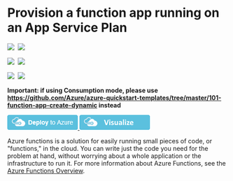 # Provision a function app running on an App Service Plan

<IMG SRC="https://azurequickstartsservice.blob.core.windows.net/badges/101-function-app-create-dedicated/PublicLastTestDate.svg" />&nbsp;
<IMG SRC="https://azurequickstartsservice.blob.core.windows.net/badges/101-function-app-create-dedicated/PublicDeployment.svg" />&nbsp;

<IMG SRC="https://azurequickstartsservice.blob.core.windows.net/badges/101-function-app-create-dedicated/FairfaxLastTestDate.svg" />&nbsp;
<IMG SRC="https://azurequickstartsservice.blob.core.windows.net/badges/101-function-app-create-dedicated/FairfaxDeployment.svg" />&nbsp;

<IMG SRC="https://azurequickstartsservice.blob.core.windows.net/badges/101-function-app-create-dedicated/BestPracticeResult.svg" />&nbsp;
<IMG SRC="https://azurequickstartsservice.blob.core.windows.net/badges/101-function-app-create-dedicated/CredScanResult.svg" />&nbsp;

**Important: if using Consumption mode, please use https://github.com/Azure/azure-quickstart-templates/tree/master/101-function-app-create-dynamic instead**

<a href="https://portal.azure.com/#create/Microsoft.Template/uri/https%3A%2F%2Fraw.githubusercontent.com%2Fazure%2Fazure-quickstart-templates%2Fmaster%2F101-function-app-create-dedicated%2Fazuredeploy.json" target="_blank">
    <img src="https://raw.githubusercontent.com/Azure/azure-quickstart-templates/master/1-CONTRIBUTION-GUIDE/images/deploytoazure.png"/>
</a>
<a href="http://armviz.io/#/?load=https%3A%2F%2Fraw.githubusercontent.com%2FAzure%2Fazure-quickstart-templates%2Fmaster%2F101-function-app-create-dedicated%2Fazuredeploy.json" target="_blank">
    <img src="https://raw.githubusercontent.com/Azure/azure-quickstart-templates/master/1-CONTRIBUTION-GUIDE/images/visualizebutton.png"/>
</a>

Azure functions is a solution for easily running small pieces of code, or "functions," in the cloud. You can write just the code you need for the problem at hand, without worrying about a whole application or the infrastructure to run it. For more information about Azure Functions, see the [Azure Functions Overview](https://azure.microsoft.com/en-us/documentation/articles/functions-overview/).

